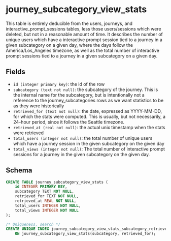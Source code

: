 # journey_subcategory_view_stats

This table is entirely deducible from the users, journeys, and
interactive_prompt_sessions tables, less those users/sessions which were
deleted, but not in a reasonable amount of time. It describes the number of
unique users which have a interactive prompt session tied to a journey in a
given subcategory on a given day, where the days follow the America/Los_Angeles
timezone, as well as the total number of interactive prompt sessions tied to
a journey in a given subcategory on a given day.

## Fields

- `id (integer primary key)`: the id of the row
- `subcategory (text not null)`: the subcategory of the journey. This is the internal
  name for the subcategory, but is intentionally not a reference to the journey_subcategories
  rows as we want statistics to be as they were historically
- `retrieved_for (text not null)`: the date, expressed as YYYY-MM-DD, for which
  the stats were computed. This is usually, but not necessarily, a 24-hour period,
  since it follows the Seattle timezone.
- `retrieved_at (real not null)`: the actual unix timestamp when the stats were retrieved
- `total_users (integer not null)`: the total number of unique users which have a journey
  session in the given subcategory on the given day
- `total_views (integer not null)`: The total number of interactive prompt sessions for
  a journey in the given subcategory on the given day.

## Schema

```sql
CREATE TABLE journey_subcategory_view_stats (
    id INTEGER PRIMARY KEY,
    subcategory TEXT NOT NULL,
    retrieved_for TEXT NOT NULL,
    retrieved_at REAL NOT NULL,
    total_users INTEGER NOT NULL,
    total_views INTEGER NOT NULL
);

/* Uniqueness, search */
CREATE UNIQUE INDEX journey_subcategory_view_stats_subcategory_retrieved_for_idx
    ON journey_subcategory_view_stats(subcategory, retrieved_for);
```
